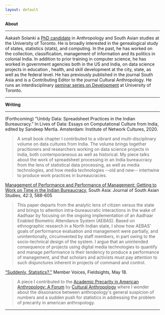 ```yaml
---
layout: default
---
```


**About**

* * *
Aakash Solanki a [PhD candidate](https://anthropology.utoronto.ca/people/graduate-students/) in Anthropology and South Asian studies at the University of Toronto. He is broadly interested in the genealogical study of states, statistics (stats), and computing. In the past, he has worked on the collection, classification, management of information and its politics in colonial India. In addition to prior training in computer science, he has worked in government agencies both in the US and India, on data science projects in education , health, and skill development at the city, state, as well as the federal level. He has previously published in the journal South Asia and is a Contributing Editor to the journal Cultural Anthropology. He runs an interdisciplinary [seminar series on Development](http://aakashsolanki.net/utdevsem.html) at University of Toronto.
* * *



**Writing**
* * *

(Forthcoming) "Untidy Data: Spreadsheet Practices in the Indian Bureaucracy.” In Lives of Data: Essays on Computational Culture from India, edited by Sandeep Mertia. Amsterdam: Institute of Network Cultures, 2020.

> A small book chapter I contributed to a vibrant and multi-disciplinary volume on data cultures from India. The volume brings together pracitioners and researchers working on data science projects in India, both contemporaneous as well as historical. My piece talks about the work of spreadsheet processing in an India bureaucracy from the lens of statistical data processing, as well as media technologies, and how media technologies --old and new-- intertwine to produce work practices in bureaucracies.


[Management of Performance and Performance of Management: Getting to Work on Time in the Indian Bureaucracy](https://doi.org/10.1080/00856401.2019.1603262), South Asia: Journal of South Asian Studies, 42:3, 588-605

> This paper departs from the analytic lens of citizen versus the state and brings to attention intra-bureaucratic interactions in the wake of Aadhaar by focusing on the ongoing implementation of an Aadhaar Enabled Biometric Attendance System (AEBAS). Based on ethnographic research in a North Indian state, I show how AEBAS’ goals of performance evaluation and management were partially, and unintentionally, circumvented by staff members, in part owing to the socio-technical design of the system. I argue that an unintended consequence of projects using digital media technologies to quantify and manage performance is their tendency to produce a performance of management, and that scholars and activists must pay attention to such disjunctures inherent in projects of command and control.


["Suddenly, Statistics?."](https://culanth.org/fieldsights/suddenly-statistics) Member Voices, Fieldsights, May 18. 

> A piece I contributed to the [Academic Precarity in American Anthropology: A Forum](https://culanth.org/fieldsights/series/academic-precarity-in-american-anthropology-a-forum) by [Cultural Anthropology](https://culanth.org) where I wonder about the dissonance between anthropology's general suspicion of numbers and a sudden push for statistics in addressing the problem of precarity in american anthropology.

* * *